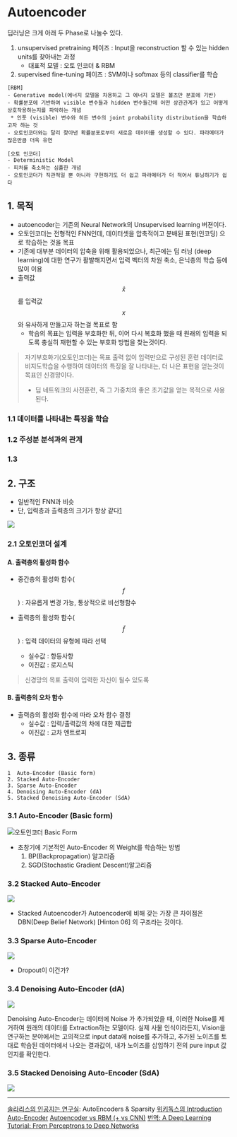 # Autoencoder

딥러닝은 크게 아래 두 Phase로 나눌수 있다. 

1. unsupervised pretraining 페이즈 : Input을 reconstruction 할 수 있는 hidden units를 찾아내는 과정
    * 대표적 모델 : 오토 인코더 & RBM
2. supervised fine-tuning 페이즈 : SVM이나 softmax 등의 classifier를 학습

```
[RBM]
- Generative model(에너지 모델을 차용하고 그 에너지 모델은 볼츠만 분포에 기반)
- 확률분포에 기반하여 visible 변수들과 hidden 변수들간에 어떤 상관관계가 있고 어떻게 상호작용하는지를 파악하는 개념
 * 인풋 (visible) 변수와 히든 변수의 joint probability distribution을 학습하고자 하는 것
- 오토인코더와는 달리 찾아낸 확률분포로부터 새로운 데이터를 생성할 수 있다. 파라메터가 많은만큼 더욱 유연

[오토 인코더]
- Deterministic Model
- 피처를 축소하는 심플한 개념
- 오토인코더가 직관적일 뿐 아니라 구현하기도 더 쉽고 파라메터가 더 적어서 튜닝하기가 쉽다
```

## 1. 목적 
* autoencoder는 기존의 Neural Network의 Unsupervised learning 버젼이다. 
* 오토인코더는 전형적인 FNN인데, 데이터셋을 압축적이고 분배된 표현(인코딩) 으로 학습하는 것을 목표
* 기존에 대부분 데이터의 압축을 위해 활용되었으나, 최근에는 딥 러닝 (deep learning)에 대한 연구가 활발해지면서 입력 벡터의 차원 축소, 은닉층의 학습 등에 많이 이용
* 출력값 $$ \hat{x} $$를 입력값 $$ x $$와 유사하게 만들고자 하는걸 목표로 함
    * 학습의 목표는 입력을 부호화한 뒤, 이어 다시 복호화 했을 때 원래의 입력을 되도록 충실히 재현할 수 있는 부호화 방법을 찾는것이다. 

> 자기부호화기(오토인코더)는 목표 출력 없이 입력만으로 구성된 훈련 데이터로 비지도학습을 수행하여 데이터의 특징을 잘 나타내는, 더 나은 표현을 얻는것이 목표인 신경망이다. 
> * 딥 네트워크의 사전훈련, 즉 그 가중치의 좋은 초기값을 얻는 목적으로 사용된다. 

### 1.1 데이터를 나타내는 특징을 학습 

### 1.2 주성분 분석과의 관계

### 1.3 


## 2. 구조 
* 일반적인 FNN과 비슷 
* 단, 입력층과 츨력층의 크기가 항상 같다[1]

![](http://cfile9.uf.tistory.com/image/266B1740579DA3B3080567)

### 2.1 오토인코더 설계

#### A. 출력층의 활성화 함수
* 중간층의 활성화 함수($$ f $$) : 자유롭게 변경 가능, 통상적으로 비선형함수

* 출력층의 활성화 함수($$ \tilde{f}$$) : 입력 데이터의 유형에 따라 선택 
    * 실수값 : 항등사항
    * 이진값 : 로지스틱
    
 > 신경망의 목표 출력이 입력한 자신이 될수 있도록 

#### B. 출력층의 오차 함수
* 출력층의 활성화 함수에 따라 오차 함수 결정 
    * 실수값 : 입력/출력값의 차에 대한 제곱합
    * 이진값 : 교차 엔트로피 
    
## 3. 종류 
    1  Auto-Encoder (Basic form)
    2. Stacked Auto-Encoder
    3. Sparse Auto-Encoder
    4. Denoising Auto-Encoder (dA)
    5. Stacked Denoising Auto-Encoder (SdA)


### 3.1  Auto-Encoder (Basic form)

![오토인코더 Basic Form](https://wikidocs.net/images/page/3413/AE.png)

* 초창기에 기본적인 Auto-Encoder 의 Weight를 학습하는 방법
    1. BP(Backpropagation) 알고리즘
    2. SGD(Stochastic Gradient Descent)알고리즘 


### 3.2 Stacked Auto-Encoder
![](https://wikidocs.net/images/page/3413/stackedAE.png)
* Stacked Autoencoder가 Autoencoder에 비해 갖는 가장 큰 차이점은 DBN(Deep Belief Network) [Hinton 06] 의 구조라는 것이다.


### 3.3 Sparse Auto-Encoder
![](https://wikidocs.net/images/page/3413/sparseAE.png)

* Dropout이 이건가? 


### 3.4 Denoising Auto-Encoder (dA)
![](https://wikidocs.net/images/page/3413/denoisingAE.png)

Denoising Auto-Encoder는 데이터에 Noise 가 추가되었을 때, 이러한 Noise를 제거하여 원래의 데이터를 Extraction하는 모델이다.
실제 사물 인식이라든지, Vision을 연구하는 분야에서는 고의적으로 input data에 noise를 추가하고, 추가된 노이즈를 토대로 학습된 데이터에서 나오는 결과값이, 내가 노이즈를 삽입하기 전의 pure input 값인지를 확인한다.

### 3.5 Stacked Denoising Auto-Encoder (SdA)
![](https://wikidocs.net/images/page/3413/sDA.png)

---
[1]: http://untitledtblog.tistory.com/92 "[머신러닝] - Autoencoder" 

[솔라리스의 인공지는 연구실](http://solarisailab.com/archives/113): AutoEncoders & Sparsity
[위키독스의 Introduction Auto-Encoder](https://wikidocs.net/3413)
[Autoencoder vs RBM (+ vs CNN)](http://khanrc.tistory.com/entry/Autoencoder-vs-RBM-vs-CNN)
[번역: A Deep Learning Tutorial: From Perceptrons to Deep Networks](http://khanrc.tistory.com/entry/Deep-Learning-Tutorial)